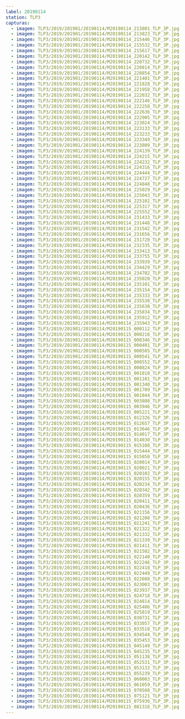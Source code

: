 ```yaml
---
label: 20190114
station: TLP3
capturas:
  - imagem: TLP3/2019/201901/20190114/M20190114_213801_TLP_3P.jpg
  - imagem: TLP3/2019/201901/20190114/M20190114_213823_TLP_3P.jpg
  - imagem: TLP3/2019/201901/20190114/M20190114_215446_TLP_3P.jpg
  - imagem: TLP3/2019/201901/20190114/M20190114_215532_TLP_3P.jpg
  - imagem: TLP3/2019/201901/20190114/M20190114_215617_TLP_3P.jpg
  - imagem: TLP3/2019/201901/20190114/M20190114_220142_TLP_3P.jpg
  - imagem: TLP3/2019/201901/20190114/M20190114_220732_TLP_3P.jpg
  - imagem: TLP3/2019/201901/20190114/M20190114_220814_TLP_3P.jpg
  - imagem: TLP3/2019/201901/20190114/M20190114_220854_TLP_3P.jpg
  - imagem: TLP3/2019/201901/20190114/M20190114_221401_TLP_3P.jpg
  - imagem: TLP3/2019/201901/20190114/M20190114_221828_TLP_3P.jpg
  - imagem: TLP3/2019/201901/20190114/M20190114_221958_TLP_3P.jpg
  - imagem: TLP3/2019/201901/20190114/M20190114_222032_TLP_3P.jpg
  - imagem: TLP3/2019/201901/20190114/M20190114_222146_TLP_3P.jpg
  - imagem: TLP3/2019/201901/20190114/M20190114_222258_TLP_3P.jpg
  - imagem: TLP3/2019/201901/20190114/M20190114_222636_TLP_3P.jpg
  - imagem: TLP3/2019/201901/20190114/M20190114_222905_TLP_3P.jpg
  - imagem: TLP3/2019/201901/20190114/M20190114_223024_TLP_3P.jpg
  - imagem: TLP3/2019/201901/20190114/M20190114_223133_TLP_3P.jpg
  - imagem: TLP3/2019/201901/20190114/M20190114_223233_TLP_3P.jpg
  - imagem: TLP3/2019/201901/20190114/M20190114_223349_TLP_3P.jpg
  - imagem: TLP3/2019/201901/20190114/M20190114_223809_TLP_3P.jpg
  - imagem: TLP3/2019/201901/20190114/M20190114_224139_TLP_3P.jpg
  - imagem: TLP3/2019/201901/20190114/M20190114_224215_TLP_3P.jpg
  - imagem: TLP3/2019/201901/20190114/M20190114_224232_TLP_3P.jpg
  - imagem: TLP3/2019/201901/20190114/M20190114_224316_TLP_3P.jpg
  - imagem: TLP3/2019/201901/20190114/M20190114_224444_TLP_3P.jpg
  - imagem: TLP3/2019/201901/20190114/M20190114_224727_TLP_3P.jpg
  - imagem: TLP3/2019/201901/20190114/M20190114_224848_TLP_3P.jpg
  - imagem: TLP3/2019/201901/20190114/M20190114_225029_TLP_3P.jpg
  - imagem: TLP3/2019/201901/20190114/M20190114_225043_TLP_3P.jpg
  - imagem: TLP3/2019/201901/20190114/M20190114_225102_TLP_3P.jpg
  - imagem: TLP3/2019/201901/20190114/M20190114_225317_TLP_3P.jpg
  - imagem: TLP3/2019/201901/20190114/M20190114_225552_TLP_3P.jpg
  - imagem: TLP3/2019/201901/20190114/M20190114_231433_TLP_3P.jpg
  - imagem: TLP3/2019/201901/20190114/M20190114_231448_TLP_3P.jpg
  - imagem: TLP3/2019/201901/20190114/M20190114_231542_TLP_3P.jpg
  - imagem: TLP3/2019/201901/20190114/M20190114_231656_TLP_3P.jpg
  - imagem: TLP3/2019/201901/20190114/M20190114_231720_TLP_3P.jpg
  - imagem: TLP3/2019/201901/20190114/M20190114_232335_TLP_3P.jpg
  - imagem: TLP3/2019/201901/20190114/M20190114_233413_TLP_3P.jpg
  - imagem: TLP3/2019/201901/20190114/M20190114_233755_TLP_3P.jpg
  - imagem: TLP3/2019/201901/20190114/M20190114_233939_TLP_3P.jpg
  - imagem: TLP3/2019/201901/20190114/M20190114_234429_TLP_3P.jpg
  - imagem: TLP3/2019/201901/20190114/M20190114_234702_TLP_3P.jpg
  - imagem: TLP3/2019/201901/20190114/M20190114_235020_TLP_3P.jpg
  - imagem: TLP3/2019/201901/20190114/M20190114_235101_TLP_3P.jpg
  - imagem: TLP3/2019/201901/20190114/M20190114_235154_TLP_3P.jpg
  - imagem: TLP3/2019/201901/20190114/M20190114_235333_TLP_3P.jpg
  - imagem: TLP3/2019/201901/20190114/M20190114_235538_TLP_3P.jpg
  - imagem: TLP3/2019/201901/20190114/M20190114_235638_TLP_3P.jpg
  - imagem: TLP3/2019/201901/20190114/M20190114_235834_TLP_3P.jpg
  - imagem: TLP3/2019/201901/20190114/M20190114_235912_TLP_3P.jpg
  - imagem: TLP3/2019/201901/20190114/M20190114_235943_TLP_3P.jpg
  - imagem: TLP3/2019/201901/20190114/M20190115_000112_TLP_3P.jpg
  - imagem: TLP3/2019/201901/20190114/M20190115_000216_TLP_3P.jpg
  - imagem: TLP3/2019/201901/20190114/M20190115_000346_TLP_3P.jpg
  - imagem: TLP3/2019/201901/20190114/M20190115_000401_TLP_3P.jpg
  - imagem: TLP3/2019/201901/20190114/M20190115_000505_TLP_3P.jpg
  - imagem: TLP3/2019/201901/20190114/M20190115_000541_TLP_3P.jpg
  - imagem: TLP3/2019/201901/20190114/M20190115_000552_TLP_3P.jpg
  - imagem: TLP3/2019/201901/20190114/M20190115_000824_TLP_3P.jpg
  - imagem: TLP3/2019/201901/20190114/M20190115_001010_TLP_3P.jpg
  - imagem: TLP3/2019/201901/20190114/M20190115_001101_TLP_3P.jpg
  - imagem: TLP3/2019/201901/20190114/M20190115_001340_TLP_3P.jpg
  - imagem: TLP3/2019/201901/20190114/M20190115_001709_TLP_3P.jpg
  - imagem: TLP3/2019/201901/20190114/M20190115_001844_TLP_3P.jpg
  - imagem: TLP3/2019/201901/20190114/M20190115_003808_TLP_3P.jpg
  - imagem: TLP3/2019/201901/20190114/M20190115_003946_TLP_3P.jpg
  - imagem: TLP3/2019/201901/20190114/M20190115_005221_TLP_3P.jpg
  - imagem: TLP3/2019/201901/20190114/M20190115_012326_TLP_3P.jpg
  - imagem: TLP3/2019/201901/20190114/M20190115_012657_TLP_3P.jpg
  - imagem: TLP3/2019/201901/20190114/M20190115_013646_TLP_3P.jpg
  - imagem: TLP3/2019/201901/20190114/M20190115_014017_TLP_3P.jpg
  - imagem: TLP3/2019/201901/20190114/M20190115_014030_TLP_3P.jpg
  - imagem: TLP3/2019/201901/20190114/M20190115_015108_TLP_3P.jpg
  - imagem: TLP3/2019/201901/20190114/M20190115_015444_TLP_3P.jpg
  - imagem: TLP3/2019/201901/20190114/M20190115_015850_TLP_3P.jpg
  - imagem: TLP3/2019/201901/20190114/M20190115_020014_TLP_3P.jpg
  - imagem: TLP3/2019/201901/20190114/M20190115_020021_TLP_3P.jpg
  - imagem: TLP3/2019/201901/20190114/M20190115_020102_TLP_3P.jpg
  - imagem: TLP3/2019/201901/20190114/M20190115_020155_TLP_3P.jpg
  - imagem: TLP3/2019/201901/20190114/M20190115_020234_TLP_3P.jpg
  - imagem: TLP3/2019/201901/20190114/M20190115_020342_TLP_3P.jpg
  - imagem: TLP3/2019/201901/20190114/M20190115_020359_TLP_3P.jpg
  - imagem: TLP3/2019/201901/20190114/M20190115_020411_TLP_3P.jpg
  - imagem: TLP3/2019/201901/20190114/M20190115_020436_TLP_3P.jpg
  - imagem: TLP3/2019/201901/20190114/M20190115_021156_TLP_3P.jpg
  - imagem: TLP3/2019/201901/20190114/M20190115_021208_TLP_3P.jpg
  - imagem: TLP3/2019/201901/20190114/M20190115_021241_TLP_3P.jpg
  - imagem: TLP3/2019/201901/20190114/M20190115_021322_TLP_3P.jpg
  - imagem: TLP3/2019/201901/20190114/M20190115_021332_TLP_3P.jpg
  - imagem: TLP3/2019/201901/20190114/M20190115_021339_TLP_3P.jpg
  - imagem: TLP3/2019/201901/20190114/M20190115_021411_TLP_3P.jpg
  - imagem: TLP3/2019/201901/20190114/M20190115_021502_TLP_3P.jpg
  - imagem: TLP3/2019/201901/20190114/M20190115_022140_TLP_3P.jpg
  - imagem: TLP3/2019/201901/20190114/M20190115_022246_TLP_3P.jpg
  - imagem: TLP3/2019/201901/20190114/M20190115_022418_TLP_3P.jpg
  - imagem: TLP3/2019/201901/20190114/M20190115_022449_TLP_3P.jpg
  - imagem: TLP3/2019/201901/20190114/M20190115_022608_TLP_3P.jpg
  - imagem: TLP3/2019/201901/20190114/M20190115_023003_TLP_3P.jpg
  - imagem: TLP3/2019/201901/20190114/M20190115_023937_TLP_3P.jpg
  - imagem: TLP3/2019/201901/20190114/M20190115_024718_TLP_3P.jpg
  - imagem: TLP3/2019/201901/20190114/M20190115_024814_TLP_3P.jpg
  - imagem: TLP3/2019/201901/20190114/M20190115_025406_TLP_3P.jpg
  - imagem: TLP3/2019/201901/20190114/M20190115_025819_TLP_3P.jpg
  - imagem: TLP3/2019/201901/20190114/M20190115_030731_TLP_3P.jpg
  - imagem: TLP3/2019/201901/20190114/M20190115_033057_TLP_3P.jpg
  - imagem: TLP3/2019/201901/20190114/M20190115_033518_TLP_3P.jpg
  - imagem: TLP3/2019/201901/20190114/M20190115_034544_TLP_3P.jpg
  - imagem: TLP3/2019/201901/20190114/M20190115_035453_TLP_3P.jpg
  - imagem: TLP3/2019/201901/20190114/M20190115_045149_TLP_3P.jpg
  - imagem: TLP3/2019/201901/20190114/M20190115_045235_TLP_3P.jpg
  - imagem: TLP3/2019/201901/20190114/M20190115_051138_TLP_3P.jpg
  - imagem: TLP3/2019/201901/20190114/M20190115_052531_TLP_3P.jpg
  - imagem: TLP3/2019/201901/20190114/M20190115_053133_TLP_3P.jpg
  - imagem: TLP3/2019/201901/20190114/M20190115_055239_TLP_3P.jpg
  - imagem: TLP3/2019/201901/20190114/M20190115_060003_TLP_3P.jpg
  - imagem: TLP3/2019/201901/20190114/M20190115_061059_TLP_3P.jpg
  - imagem: TLP3/2019/201901/20190114/M20190115_070508_TLP_3P.jpg
  - imagem: TLP3/2019/201901/20190114/M20190115_075121_TLP_3P.jpg
  - imagem: TLP3/2019/201901/20190114/M20190115_075936_TLP_3P.jpg
  - imagem: TLP3/2019/201901/20190114/M20190115_081316_TLP_3P.jpg
---
```

